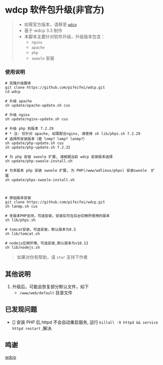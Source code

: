#  wdcp 软件包升级(非官方)

> * 如需官方版本，请移至 [`wdcp`](https://www.wdcp.net/install.html)
> * 基于 wdcp 3.3 制作
> * 本脚本主要针对软件升级，升级版本包含：
>   * `nginx `
>   * `apache`
>   * `php`
>   * `swoole` 安装
>



### 使用说明

```shell
# 克隆升级脚本
git clone https://github.com/pifeifei/wdcp.git
cd wdcp

# 升级 apache
sh update/apache-update.sh cus

# 升级 nginx
sh update/nginx-update.sh cus

# 升级 php 到版本 7.2.29
# * 注: 仅针对 apache, 如需配合nginx, 请使用 sh lib/phps.sh 7.2.29
# 选择所安装版本（是 lnmp? lamp? lanmp?）
sh update/php-update.sh cus
sh update/php-update.sh 7.2.32

# 为 php 安装 swoole 扩展, 请根据当前 wdcp 安装版本选择
sh update/php-swoole-install.sh

# 为多版本 php 安装 swoole 扩展, 为 PHP(/www/wdlinux/phps) 安装swoole  扩展
sh update/phps-swoole-install.sh



# 原始版本安装
git clone https://github.com/pifeifei/wdcp.git
sh lanmp.sh cus

# 多版本PHP支持，可选安装，安装后可在后台切换所使用的版本
sh lib/phps.sh

# tomcat安装，可选安装，默认版本为8.5
sh lib/tomcat.sh

# nodejs应用环境，可选安装,默认版本为v10.13
sh lib/nodejs.sh

```

> 如果对你有帮助，请 `star` 支持下作者

## 其他说明

1. 升级后，可能会恢复部分默认文件，如下
   * `/www/web/default` 目录文件

## 已发现问题

- [] 安装 PHP 后,httpd 不会自动重启服务, 运行 `killall -9 httpd && service httpd restart` ,解决.

## 鸣谢

[wdcp](https://www.wdlinux.cn/bbs/thread-63477-1-1.html)